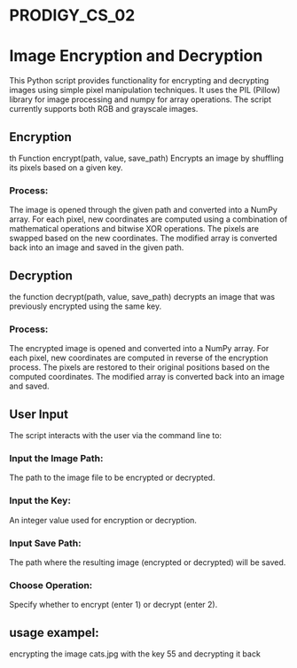 # PRODIGY_CS_02
<h1>Image Encryption and Decryption</h1>
<p>This Python script provides functionality for encrypting and decrypting images using simple pixel manipulation techniques. It uses the PIL (Pillow) library for image processing and numpy for array operations. The script currently supports both RGB and grayscale images.</p>

<h2>Encryption</h2>
<p>th Function encrypt(path, value, save_path) Encrypts an image by shuffling its pixels based on a given key.</p>
<h3>Process:</h3>
<p>The image is opened through the given path and converted into a NumPy array.
For each pixel, new coordinates are computed using a combination of mathematical operations and bitwise XOR operations.
The pixels are swapped based on the new coordinates.
The modified array is converted back into an image and saved in the given path.</p>
<h2>Decryption</h2>
the function decrypt(path, value, save_path) decrypts an image that was previously encrypted using the same key.
<h3>Process:</h3>
<p>The encrypted image is opened and converted into a NumPy array.
For each pixel, new coordinates are computed in reverse of the encryption process.
The pixels are restored to their original positions based on the computed coordinates.
The modified array is converted back into an image and saved.</p>
<h2>User Input</h2>
<p>The script interacts with the user via the command line to:
<h3>Input the Image Path:</h3> The path to the image file to be encrypted or decrypted.
<h3>Input the Key:</h3> An integer value used for encryption or decryption.
<h3>Input Save Path:</h3> The path where the resulting image (encrypted or decrypted) will be saved.
<h3>Choose Operation:</h3> Specify whether to encrypt (enter 1) or decrypt (enter 2).</p>
<h2>usage exampel:</h2>
encrypting the image cats.jpg with the key 55 and decrypting it back
